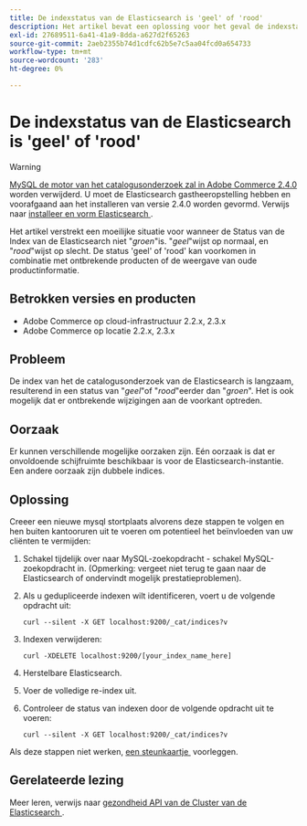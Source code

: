 ```yaml
---
title: De indexstatus van de Elasticsearch is 'geel' of 'rood'
description: Het artikel bevat een oplossing voor het geval de indexstatus van de Elasticsearch niet '*green*' is. '*yellow*' geeft de waarde normal aan en '*red*' geeft de waarde bad aan. De status 'geel' of 'rood' kan voorkomen in combinatie met ontbrekende producten of de weergave van oude productinformatie.
exl-id: 27689511-6a41-41a9-8dda-a627d2f65263
source-git-commit: 2aeb2355b74d1cdfc62b5e7c5aa04fcd0a654733
workflow-type: tm+mt
source-wordcount: '283'
ht-degree: 0%

---
```


# De indexstatus van de Elasticsearch is &#39;geel&#39; of &#39;rood&#39;

>[!WARNING]
>
> [&#x200B; MySQL de motor van het catalogusonderzoek zal in Adobe Commerce 2.4.0 &#x200B;](/help/announcements/adobe-commerce-announcements/mysql-catalog-search-engine-will-be-removed-in-magento-2-4-0.md) worden verwijderd. U moet de Elasticsearch gastheeropstelling hebben en voorafgaand aan het installeren van versie 2.4.0 worden gevormd. Verwijs naar [&#x200B; installeer en vorm Elasticsearch &#x200B;](https://experienceleague.adobe.com/nl/docs/commerce-operations/configuration-guide/search/overview-search).

Het artikel verstrekt een moeilijke situatie voor wanneer de Status van de Index van de Elasticsearch niet &quot;*groen*&quot;is. &quot;*geel*&quot;wijst op normaal, en &quot;*rood*&quot;wijst op slecht. De status &#39;geel&#39; of &#39;rood&#39; kan voorkomen in combinatie met ontbrekende producten of de weergave van oude productinformatie.

## Betrokken versies en producten

* Adobe Commerce op cloud-infrastructuur 2.2.x, 2.3.x
* Adobe Commerce op locatie 2.2.x, 2.3.x

## Probleem

De index van het de catalogusonderzoek van de Elasticsearch is langzaam, resulterend in een status van &quot;*geel*&quot;of &quot;*rood*&quot;eerder dan &quot;*groen*&quot;. Het is ook mogelijk dat er ontbrekende wijzigingen aan de voorkant optreden.

## Oorzaak

Er kunnen verschillende mogelijke oorzaken zijn. Eén oorzaak is dat er onvoldoende schijfruimte beschikbaar is voor de Elasticsearch-instantie. Een andere oorzaak zijn dubbele indices.

## Oplossing

Creeer een nieuwe mysql stortplaats alvorens deze stappen te volgen en hen buiten kantooruren uit te voeren om potentieel het beïnvloeden van uw cliënten te vermijden:

1. Schakel tijdelijk over naar MySQL-zoekopdracht - schakel MySQL-zoekopdracht in. (Opmerking: vergeet niet terug te gaan naar de Elasticsearch of ondervindt mogelijk prestatieproblemen).
1. Als u gedupliceerde indexen wilt identificeren, voert u de volgende opdracht uit:

   ```
   curl --silent -X GET localhost:9200/_cat/indices?v
   ```

1. Indexen verwijderen:

   ```
   curl -XDELETE localhost:9200/[your_index_name_here]
   ```

1. Herstelbare Elasticsearch.
1. Voer de volledige re-index uit.
1. Controleer de status van indexen door de volgende opdracht uit te voeren:

   ```
   curl --silent -X GET localhost:9200/_cat/indices?v
   ```

Als deze stappen niet werken, [&#x200B; een steunkaartje &#x200B;](/help/help-center-guide/help-center/magento-help-center-user-guide.md#submit-ticket) voorleggen.

## Gerelateerde lezing

Meer leren, verwijs naar [&#x200B; gezondheid API van de Cluster van de Elasticsearch &#x200B;](https://www.elastic.co/guide/en/elasticsearch/reference/current/cluster-health.html).
